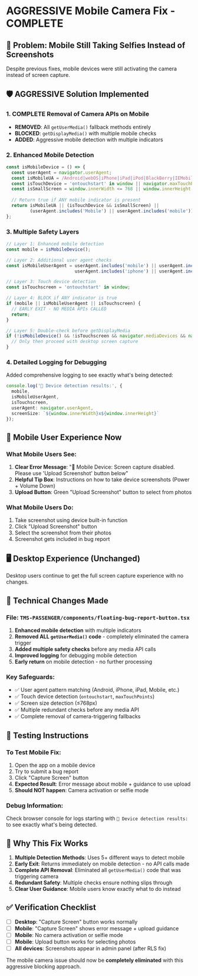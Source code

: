 # AGGRESSIVE Mobile Camera Fix - COMPLETE

## 🚨 Problem: Mobile Still Taking Selfies Instead of Screenshots

Despite previous fixes, mobile devices were still activating the camera instead of screen capture.

## 🛡️ AGGRESSIVE Solution Implemented

### 1. **COMPLETE Removal of Camera APIs on Mobile**
- **REMOVED**: All `getUserMedia()` fallback methods entirely
- **BLOCKED**: `getDisplayMedia()` with multiple mobile checks
- **ADDED**: Aggressive mobile detection with multiple indicators

### 2. **Enhanced Mobile Detection** 
```typescript
const isMobileDevice = () => {
  const userAgent = navigator.userAgent;
  const isMobileUA = /Android|webOS|iPhone|iPad|iPod|BlackBerry|IEMobile|Opera Mini|Mobile|mobile|CriOS/i.test(userAgent);
  const isTouchDevice = 'ontouchstart' in window || navigator.maxTouchPoints > 0;
  const isSmallScreen = window.innerWidth <= 768 || window.innerHeight <= 768;
  
  // Return true if ANY mobile indicator is present
  return isMobileUA || (isTouchDevice && isSmallScreen) || 
         (userAgent.includes('Mobile') || userAgent.includes('mobile'));
};
```

### 3. **Multiple Safety Layers**
```typescript
// Layer 1: Enhanced mobile detection
const mobile = isMobileDevice();

// Layer 2: Additional user agent checks
const isMobileUserAgent = userAgent.includes('mobile') || userAgent.includes('android') || 
                          userAgent.includes('iphone') || userAgent.includes('ipad');

// Layer 3: Touch device detection
const isTouchscreen = 'ontouchstart' in window;

// Layer 4: BLOCK if ANY indicator is true
if (mobile || isMobileUserAgent || isTouchscreen) {
  // EARLY EXIT - NO MEDIA APIs CALLED
  return;
}

// Layer 5: Double-check before getDisplayMedia
if (!isMobileDevice() && !isTouchscreen && navigator.mediaDevices && navigator.mediaDevices.getDisplayMedia) {
  // Only then proceed with desktop screen capture
}
```

### 4. **Detailed Logging for Debugging**
Added comprehensive logging to see exactly what's being detected:
```typescript
console.log('🐛 Device detection results:', {
  mobile,
  isMobileUserAgent,
  isTouchscreen,
  userAgent: navigator.userAgent,
  screenSize: `${window.innerWidth}x${window.innerHeight}`
});
```

## 📱 Mobile User Experience Now

### **What Mobile Users See:**
1. **Clear Error Message**: "📱 Mobile Device: Screen capture disabled. Please use 'Upload Screenshot' button below"
2. **Helpful Tip Box**: Instructions on how to take device screenshots (Power + Volume Down)
3. **Upload Button**: Green "Upload Screenshot" button to select from photos

### **What Mobile Users Do:**
1. Take screenshot using device built-in function
2. Click "Upload Screenshot" button
3. Select the screenshot from their photos
4. Screenshot gets included in bug report

## 🖥️ Desktop Experience (Unchanged)

Desktop users continue to get the full screen capture experience with no changes.

## 🔧 Technical Changes Made

### **File: `TMS-PASSENGER/components/floating-bug-report-button.tsx`**

1. **Enhanced mobile detection** with multiple indicators
2. **Removed ALL `getUserMedia()` code** - completely eliminated the camera trigger
3. **Added multiple safety checks** before any media API calls
4. **Improved logging** for debugging mobile detection
5. **Early return** on mobile detection - no further processing

### **Key Safeguards:**
- ✅ User agent pattern matching (Android, iPhone, iPad, Mobile, etc.)
- ✅ Touch device detection (`ontouchstart`, `maxTouchPoints`)
- ✅ Screen size detection (≤768px)
- ✅ Multiple redundant checks before any media API
- ✅ Complete removal of camera-triggering fallbacks

## 🧪 Testing Instructions

### **To Test Mobile Fix:**
1. Open the app on a mobile device
2. Try to submit a bug report
3. Click "Capture Screen" button
4. **Expected Result**: Error message about mobile + guidance to use upload
5. **Should NOT happen**: Camera activation or selfie mode

### **Debug Information:**
Check browser console for logs starting with `🐛 Device detection results:` to see exactly what's being detected.

## 🎯 Why This Fix Works

1. **Multiple Detection Methods**: Uses 5+ different ways to detect mobile
2. **Early Exit**: Returns immediately on mobile detection - no API calls made
3. **Complete API Removal**: Eliminated all `getUserMedia()` code that was triggering camera
4. **Redundant Safety**: Multiple checks ensure nothing slips through
5. **Clear User Guidance**: Mobile users know exactly what to do instead

## ✅ Verification Checklist

- [ ] **Desktop**: "Capture Screen" button works normally
- [ ] **Mobile**: "Capture Screen" shows error message + upload guidance  
- [ ] **Mobile**: No camera activation or selfie mode
- [ ] **Mobile**: Upload button works for selecting photos
- [ ] **All devices**: Screenshots appear in admin panel (after RLS fix)

The mobile camera issue should now be **completely eliminated** with this aggressive blocking approach.








